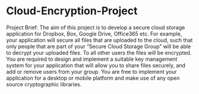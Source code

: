 # Cloud-Encryption-Project

Project Brief:
The aim of this project is to develop a secure cloud storage application for Dropbox, Box, Google Drive, Office365 etc. For example, your application will secure all files that are uploaded to the cloud, such that only people that are part of your “Secure Cloud Storage Group” will be able to decrypt your uploaded files. To all other users the files will be encrypted.
You are required to design and implement a suitable key management system for your application that will allow you to share files securely, and add or remove users from your group. You are free to implement your application for a desktop or mobile platform and make use of any open source cryptographic libraries.
